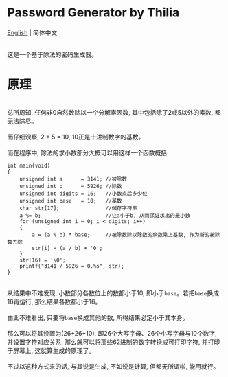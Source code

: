 # Password Generator by Thilia
[English](./README.md) | 简体中文

<br>这是一个基于除法的密码生成器。<br/>

# 原理
<br>总所周知, 任何非0自然数除以一个分解素因数, 其中包括除了2或5以外的素数, 都无法除尽。<br/>
<br>而仔细观察, 2 * 5 = 10, 10正是十进制数字的基数。<br/>
<br>而在程序中, 除法的求小数部分大概可以用这样一个函数概括:<br/>
```
int main(void)
{
	unsigned int a		= 3141;	//被除数
	unsigned int b		= 5926;	//除数
	unsigned int digits	= 16;	//小数点后多少位
	unsigned int base	= 10;	//基数
	char str[17];				//储存字符串
	a %= b;						//让a小于b, 从而保证求出的是小数
	for (unsigned int i = 0; i < digits; i++)
	{
		a = (a % b) * base;		//被除数除以除数的余数乘上基数, 作为新的被除数去除
		str[i] = (a / b) + '0';
	}
	str[16] = '\0';
	printf("3141 / 5926 = 0.%s", str);
}
```
<br>从结果中不难发现, 小数部分各数位上的数都小于10, 即小于`base`。若把`base`换成16再运行, 那么结果各数都小于16。<br/>
<br>由此不难看出, 只要将`base`换成其他的数, 所得结果必定小于其本身。<br/>
<br>那么可以将其设置为(26+26+10), 即26个大写字母、26个小写字母与10个数字, 并设置字符对应关系, 那么就可以将那些62进制的数字转换成可打印字符, 并打印于屏幕上, 这就算生成的原理了。<br/>
<br>不过以这种方式来的话, 与其说是生成, 不如说是计算, 但都无所谓啦, 能用就行。<br/>
